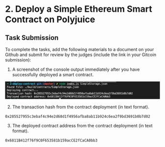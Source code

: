 #  2. Deploy a Simple Ethereum Smart Contract on Polyjuice 


## Task Submission
To complete the tasks, add the following materials to a document on your Github and submit for review by the judges (include the link in your Gitcoin submission):

1. A screenshot of the console output immediately after you have successfully deployed a smart contract.

![](./snapshots/deploy-contract.png)

2. The transaction hash from the contract deployment (in text format).

```text
0x285527955c3ebaf4c94e2d68d1f4956afba8ab11b924c6ea2f9bd3691b0b7d02
```

3. The deployed contract address from the contract deployment (in text format).

```
0x6811B412f76f9C0F653581b159acCE2fCaCA0bb3
```